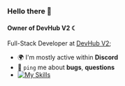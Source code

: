 ### Hello there 👋

#### Owner of DevHub V2 ☾

Full-Stack Developer at [DevHub V2](https://discord.gg/7TRdUncbr8);<br>

- 🌍 I'm mostly active within **Discord**
- 💬 `ping` me about **bugs**, **questions**
- [![My Skills](https://skillicons.dev/icons?i=js,html,css,lua)](https://skillicons.dev)
